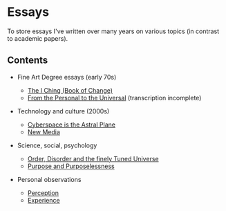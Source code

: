 # Essays

To store essays I've written over many years on various topics (in contrast to academic papers).

## Contents

- Fine Art Degree essays (early 70s)
  - [The I Ching (Book of Change)](fine-art-degree/i-ching/iching-essay.md)
  - [From the Personal to the Universal](fine-art-degree/personal-universal/personal-universal-essay.md) (transcription incomplete)

- Technology and culture (2000s)
  - [Cyberspace is the Astral Plane](cyberspace-is-the-astral-plane.md)
  - [New Media](new-media.md)

- Science, social, psychology
  - [Order, Disorder and the finely Tuned Universe](the-finely-tuned-universe.md)
  - [Purpose and Purposelessness](purpose-and-purposelessness.md)

- Personal observations
  - [Perception](perception.md)
  - [Experience](experience.md)